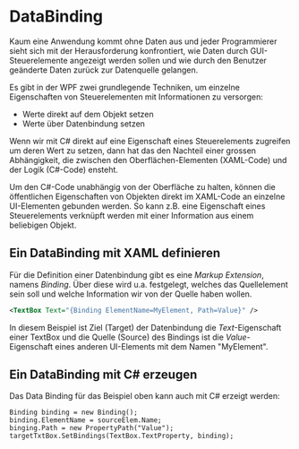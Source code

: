 # DataBinding

Kaum eine Anwendung kommt ohne Daten aus und jeder Programmierer sieht sich mit der Herausforderung konfrontiert, wie Daten durch GUI-Steuerelemente   angezeigt werden sollen und wie durch den Benutzer geänderte Daten zurück zur Datenquelle gelangen. 

Es gibt in der WPF zwei grundlegende Techniken, um einzelne Eigenschaften von Steuerelementen mit Informationen zu versorgen:  

* Werte direkt auf dem Objekt setzen
* Werte über Datenbindung setzen

Wenn wir mit C# direkt auf eine Eigenschaft eines Steuerelements zugreifen um deren Wert zu setzen, dann hat das den Nachteil einer grossen Abhängigkeit, die zwischen den Oberflächen-Elementen (XAML-Code) und der Logik (C#-Code) ensteht. 

Um den C#-Code unabhängig von der Oberfläche zu halten, können die öffentlichen Eigenschaften von Objekten direkt im XAML-Code an einzelne UI-Elementen gebunden werden. So kann z.B. eine Eigenschaft eines Steuerelements verknüpft werden mit einer Information aus einem beliebigen Objekt. 

## Ein DataBinding mit XAML definieren

 Für die Definition einer Datenbindung gibt es eine  _Markup Extension_, namens _Binding_. Über diese wird u.a. festgelegt, welches das Quellelement sein soll und welche Information wir von der Quelle haben wollen. 

```XML 
<TextBox Text="{Binding ElementName=MyElement, Path=Value}" />
```

In diesem Beispiel ist Ziel (Target) der Datenbindung die _Text_-Eigenschaft einer TextBox und die Quelle (Source) des Bindings ist die _Value_-Eigenschaft eines  anderen UI-Elements mit dem Namen "MyElement". 

## Ein DataBinding mit C# erzeugen 

Das Data Binding für das Beispiel oben kann auch mit C# erzeigt werden: 

```CSharp
Binding binding = new Binding();
binding.ElementName = sourceElem.Name; 
binging.Path = new PropertyPath("Value");
targetTxtBox.SetBindings(TextBox.TextProperty, binding);
```

